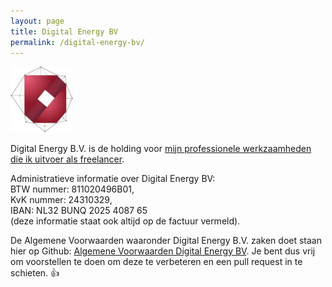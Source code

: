 ```yaml
---
layout: page
title: Digital Energy BV
permalink: /digital-energy-bv/
---
```


<img src="/assets/digital-energy-logo.jpg" width="100px">

Digital Energy B.V. is de holding voor [mijn professionele werkzaamheden die ik uitvoer als freelancer](/freelance).

Administratieve informatie over Digital Energy BV:<br>BTW nummer: 811020496B01,<br>KvK nummer: 24310329,<br>IBAN: NL32 BUNQ 2025 4087 65<br>(deze informatie staat ook altijd op de factuur vermeld).

De Algemene Voorwaarden waaronder Digital Energy B.V. zaken doet staan hier op Github: [Algemene Voorwaarden Digital Energy BV](https://github.com/reinier/readmes/blob/master/algemene-voorwaarden.digital-energy-bv.md). Je bent dus vrij om voorstellen te doen om deze te verbeteren en een pull request in te schieten. 👍
